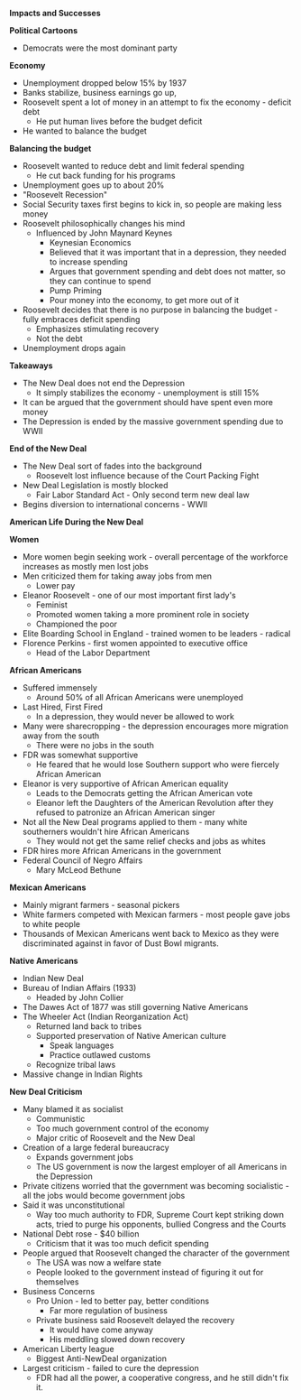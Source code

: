 **Impacts and Successes**

**Political Cartoons**
- Democrats were the most dominant party

**Economy**
- Unemployment dropped below 15% by 1937
- Banks stabilize, business earnings go up, 
- Roosevelt spent a lot of money in an attempt to fix the economy - deficit debt
	- He put human lives before the budget deficit
- He wanted to balance the budget

**Balancing the budget**
- Roosevelt wanted to reduce debt and limit federal spending
	- He cut back funding for his programs
- Unemployment goes up to about 20%
- "Roosevelt Recession"
- Social Security taxes first begins to kick in, so people are making less money
- Roosevelt philosophically changes his mind
	- Influenced by John Maynard Keynes
		- Keynesian Economics
		- Believed that it was important that in a depression, they needed to increase spending
		- Argues that government spending and debt does not matter, so they can continue to spend
		- Pump Priming
		- Pour money into the economy, to get more out of it
- Roosevelt decides that there is no purpose in balancing the budget - fully embraces deficit spending
	- Emphasizes stimulating recovery
	- Not the debt
- Unemployment drops again

**Takeaways**
- The New Deal does not end the Depression
	- It simply stabilizes the economy - unemployment is still 15% 
- It can be argued that the government should have spent even more money
- The Depression is ended by the massive government spending due to WWII

**End of the New Deal**
- The New Deal sort of fades into the background
	- Roosevelt lost influence because of the Court Packing Fight
- New Deal Legislation is mostly blocked
	- Fair Labor Standard Act - Only second term new deal law
- Begins diversion to international concerns - WWII


****American Life During the New Deal****

**Women**
- More women begin seeking work - overall percentage of the workforce increases as mostly men lost jobs
- Men criticized them for taking away jobs from men
	- Lower pay
- Eleanor Roosevelt - one of our most important first lady's
	- Feminist
	- Promoted women taking a more prominent role in society
	- Championed the poor
- Elite Boarding School in England - trained women to be leaders - radical
- Florence Perkins - first women appointed to executive office
	- Head of the Labor Department

**African Americans**
- Suffered immensely
	- Around 50% of all African Americans were unemployed
- Last Hired, First Fired
	- In a depression, they would never be allowed to work
- Many were sharecropping - the depression encourages more migration away from the south
	- There were no jobs in the south
- FDR was somewhat supportive
	- He feared that he would lose Southern support who were fiercely African American
- Eleanor is very supportive of African American equality
	- Leads to the Democrats getting the African American vote
	- Eleanor left the Daughters of the American Revolution after they refused to patronize an African American singer
- Not all the New Deal programs applied to them - many white southerners wouldn't hire African Americans
	- They would not get the same relief checks and jobs as whites
- FDR hires more African Americans in the government
- Federal Council of Negro Affairs 
	- Mary McLeod Bethune

**Mexican Americans**
- Mainly migrant farmers - seasonal pickers
- White farmers competed with Mexican farmers - most people gave jobs to white people
- Thousands of Mexican Americans went back to Mexico as they were discriminated against in favor of Dust Bowl migrants. 

**Native Americans**
- Indian New Deal
- Bureau of Indian Affairs (1933)
	- Headed by John Collier
- The Dawes Act of 1877 was still governing Native Americans
- The Wheeler Act (Indian Reorganization Act)
	- Returned land back to tribes
	- Supported preservation of Native American culture
		- Speak languages
		- Practice outlawed customs
	- Recognize tribal laws
- Massive change in Indian Rights

**New Deal Criticism**
- Many blamed it as socialist
	- Communistic
	- Too much government control of the economy
	- Major critic of Roosevelt and the New Deal
- Creation of a large federal bureaucracy
	- Expands government jobs
	- The US government is now the largest employer of all Americans in the Depression
- Private citizens worried that the government was becoming socialistic - all the jobs would become government jobs
- Said it was unconstitutional 
	- Way too much authority to FDR, Supreme Court kept striking down acts, tried to purge his opponents, bullied Congress and the Courts
- National Debt rose - $40 billion
	- Criticism that it was too much deficit spending
- People argued that Roosevelt changed the character of the government
	- The USA was now a welfare state
	- People looked to the government instead of figuring it out for themselves
- Business Concerns
	- Pro Union - led to better pay, better conditions
		- Far more regulation of business
	- Private business said Roosevelt delayed the recovery
		- It would have come anyway
		- His meddling slowed down recovery
- American Liberty league
	- Biggest Anti-NewDeal organization
- Largest criticism - failed to cure the depression
	- FDR had all the power, a cooperative congress, and he still didn't fix it. 